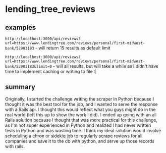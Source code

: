 # lending_tree_reviews

## examples 
  `http://localhost:3000/api/reviews?url=https://www.lendingtree.com/reviews/personal/first-midwest-bank/52903183` - will return 15 results as default limit

  `http://localhost:3000/api/reviews?url=https://www.lendingtree.com/reviews/personal/first-midwest-bank/52903183&limit=0` - will all results, but will take a while as I didn't have time to implement caching or writing to file :|


## summary
Originally, I started the challenge writing the scraper in Python because I thought it was the best tool for the job, and I wanted to serve the response with a Rails api.  I thought this would reflect what you guys might do in the real world (left this up to show the work I did).  I ended up going with an all Rails solution because I thought that was more practical for this challenge, as I'm not super experienced in Python and realized I had never written tests in Python and was wasting time.  I think my ideal solution would involve scheduling a chron or sidekiq job to regularly scrape reviews for all companies and save it to the db with python, and serve up those records with rails.
